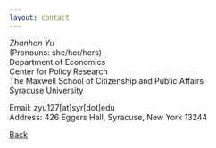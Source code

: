 ```yaml
---
layout: contact
---
```


<!-- Text can be **bold**, _italic_, or ~~strikethrough~~. -->

<!-- # Header 1 -->

<!-- ## Header 2

> This is a blockquote following a header.
>
> When something is important enough, you do it even if the odds are not in your favor. -->

*Zhanhan Yu*  
(Pronouns: she/her/hers)  
Department of Economics  
Center for Policy Research  
The Maxwell School of Citizenship and Public Affairs  
Syracuse University

Email: zyu127[at]syr[dot]edu  
Address: 426 Eggers Hall, Syracuse, New York 13244  



[Back](./)